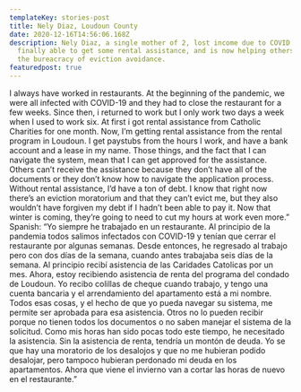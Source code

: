 ```yaml
---
templateKey: stories-post
title: Nely Diaz, Loudoun County
date: 2020-12-16T14:56:06.168Z
description: Nely Diaz, a single mother of 2, lost income due to COVID. She was
  finally able to get some rental assistance, and is now helping others navigate
  the bureacracy of eviction avoidance.
featuredpost: true
---
```

I always have worked in restaurants. At the beginning of the pandemic, we were all infected with COVID-19 and they had to close the restaurant for a few weeks. Since then, i returned to work but I only work two days a week when I used to work six. At first i got rental assistance from Catholic Charities for one month. Now, I’m getting rental assistance from the rental program in Loudoun. I get paystubs from the hours I work, and have a bank account and a lease in my name. Those things, and the fact that I can navigate the system, mean that I can get approved for the assistance. Others can’t receive the assistance because they don’t have all of the documents or they don’t know how to navigate the application process. Without rental assistance, I’d have a ton of debt. I know that right now there’s an eviction moratorium and that they can’t evict me, but they also wouldn’t have forgiven my debt if I hadn’t been able to pay it. Now that winter is coming, they’re going to need to cut my hours at work even more.” Spanish: “Yo siempre he trabajado en un restaurante. Al principio de la pandemia todos salimos infectados con COVID-19 y tenían que cerrar el restaurante por algunas semanas. Desde entonces, he regresado al trabajo pero con dos días de la semana, cuando antes trabajaba seis días de la semana. Al principio recibí asistencia de las Caridades Catolicas por un mes. Ahora, estoy recibiendo asistencia de renta del programa del condado de Loudoun. Yo recibo colillas de cheque cuando trabajo, y tengo una cuenta bancaria y el arrendamiento del apartamento está a mi nombre. Todos esas cosas, y el hecho de que yo pueda navegar su sistema, me permite ser aprobada para esa asistencia. Otros no lo pueden recibir porque no tienen todos los documentos o no saben manejar el sistema de la solicitud. Como mis horas han sido pocas todo este tiempo, he necesitado la asistencia. Sin la asistencia de renta, tendría un montón de deuda. Yo se que hay una moratorio de los desalojos y que no me hubieran podido desalojar, pero tampoco hubieran perdonado mi deuda en los apartamentos. Ahora que viene el invierno van a cortar las horas de nuevo en el restaurante.”